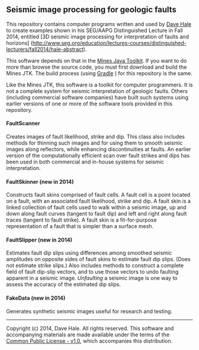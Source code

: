 ## Seismic image processing for geologic faults

This repository contains computer programs written and used by 
[Dave Hale](http://inside.mines.edu/~dhale) 
to create examples shown in his SEG/AAPG Distinguished Lecture in Fall 2014,
entitled 
[3D seismic image processing for interpretation of faults and horizons]
(http://www.seg.org/education/lectures-courses/distinguished-lecturers/fall2014/hale-abstract).

This software depends on that in the [Mines Java
Toolkit](https://github.com/dhale/jtk/). If you want to do more than browse
the source code, you must first download and build the Mines JTK. The build
process (using [Gradle](http://www.gradle.org) ) for this repository is the
same.

Like the Mines JTK, this software is a toolkit for computer programmers. It is
not a complete system for seismic interpretation of geologic faults. Others
(including commercial software companies) have built such systems using
earlier versions of one or more of the software tools provided in this
repository.

#### FaultScanner
Creates images of fault likelihood, strike and dip. This class also includes
methods for thinning such images and for using them to smooth seismic images
along reflectors, while enhancing discontinuities at faults. An earlier
version of the computationally efficient scan over fault strikes and dips has
been used in both commercial and in-house systems for seismic interpretation.

#### FaultSkinner (new in 2014)
Constructs fault skins comprised of fault cells. A fault cell is a point
located on a fault, with an associated fault likelihood, strike and dip. A
fault skin is a linked collection of fault cells used to walk within a seismic
image, up and down along fault curves (tangent to fault dip) and left and
right along fault traces (tangent to fault strike). A fault skin is a
fit-for-purpose representation of a fault that is simpler than a surface mesh.

#### FaultSlipper (new in 2014)
Estimates fault dip slips using differences among smoothed seismic amplitudes
on opposite sides of fault skins to estimate fault dip slips. (Does not
estimate strike slips.) Also includes methods to construct a complete field of
fault dip-slip vectors, and to use those vectors to undo faulting apparent in
a seismic image. *Unfaulting* a seismic image is one way to assess the
accuracy of the estimated dip slips.

#### FakeData (new in 2014)
Generates synthetic seismic images useful for research and testing.

---
Copyright (c) 2014, Dave Hale. All rights reserved.
This software and accompanying materials are made available under the terms of
the [Common Public License - v1.0](http://www.eclipse.org/legal/cpl-v10.html),
which accompanies this distribution.
